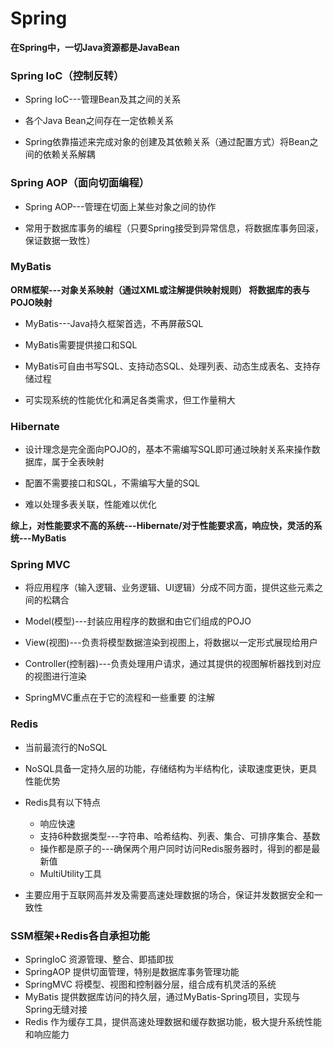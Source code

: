 # Spring

**在Spring中，一切Java资源都是JavaBean**

### Spring IoC（控制反转）

* Spring IoC---管理Bean及其之间的关系

* 各个Java Bean之间存在一定依赖关系

* Spring依靠描述来完成对象的创建及其依赖关系（通过配置方式）将Bean之间的依赖关系解耦

### Spring AOP（面向切面编程）

* Spring AOP---管理在切面上某些对象之间的协作

* 常用于数据库事务的编程（只要Spring接受到异常信息，将数据库事务回滚，保证数据一致性）  

### MyBatis

**ORM框架---对象关系映射（通过XML或注解提供映射规则）  将数据库的表与POJO映射**

* MyBatis---Java持久框架首选，不再屏蔽SQL

* MyBatis需要提供接口和SQL

* MyBatis可自由书写SQL、支持动态SQL、处理列表、动态生成表名、支持存储过程

* 可实现系统的性能优化和满足各类需求，但工作量稍大

### Hibernate

* 设计理念是完全面向POJO的，基本不需编写SQL即可通过映射关系来操作数据库，属于全表映射

* 配置不需要接口和SQL，不需编写大量的SQL

* 难以处理多表关联，性能难以优化

**综上，对性能要求不高的系统---Hibernate/对于性能要求高，响应快，灵活的系统---MyBatis**

### Spring MVC

* 将应用程序（输入逻辑、业务逻辑、UI逻辑）分成不同方面，提供这些元素之间的松耦合

* Model(模型)---封装应用程序的数据和由它们组成的POJO

* View(视图)---负责将模型数据渲染到视图上，将数据以一定形式展现给用户

* Controller(控制器)---负责处理用户请求，通过其提供的视图解析器找到对应的视图进行渲染

* SpringMVC重点在于它的流程和一些重要 的注解

  

### Redis

* 当前最流行的NoSQL
* NoSQL具备一定持久层的功能，存储结构为半结构化，读取速度更快，更具性能优势
* Redis具有以下特点
  * 响应快速
  * 支持6种数据类型---字符串、哈希结构、列表、集合、可排序集合、基数
  * 操作都是原子的---确保两个用户同时访问Redis服务器时，得到的都是最新值
  * MultiUtility工具

* 主要应用于互联网高并发及需要高速处理数据的场合，保证并发数据安全和一致性

### SSM框架+Redis各自承担功能

* SpringIoC 资源管理、整合、即插即拔
* SpringAOP 提供切面管理，特别是数据库事务管理功能
* SpringMVC 将模型、视图和控制器分层，组合成有机灵活的系统
* MyBatis 提供数据库访问的持久层，通过MyBatis-Spring项目，实现与Spring无缝对接
* Redis 作为缓存工具，提供高速处理数据和缓存数据功能，极大提升系统性能和响应能力





